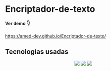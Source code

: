 # Encriptador-de-texto
#### Ver demo 👇
<a href="https://amed-dev.github.io/Encriptador-de-texto/" target="_blank" rel="noopener noreferrer" >https://amed-dev.github.io/Encriptador-de-texto/</a>
## Tecnologias usadas
<div align="center">
    <img src="https://img.shields.io/badge/JavaScript-5A5A5A?logo=javascript&logoColor=yelllow"/>
    <img src="https://img.shields.io/badge/HTML-5A5A5A?logo=html5" />
    <img src="https://img.shields.io/badge/CSS-5A5A5A?logo=css3&logoColor=01A3D8" />
</div>
